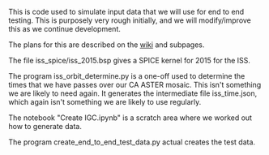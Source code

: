 This is code used to simulate input data that we will use for end to end 
testing. This is purposely very rough initially, and we will modify/improve
this as we continue development.

The plans for this are described on the 
[wiki](https://wiki.jpl.nasa.gov/display/ecostress/Test+Data) and subpages.

The file iss_spice/iss_2015.bsp gives a SPICE kernel for 2015 for the ISS.

The program iss_orbit_determine.py is a one-off used to determine the times that
we have passes over our CA ASTER mosaic. This isn't something we are likely to need
again. It generates the intermediate file iss_time.json, which again isn't something
we are likely to use regularly.

The notebook "Create IGC.ipynb" is a scratch area where we worked out how to generate
data.

The program create_end_to_end_test_data.py actual creates the test data.
